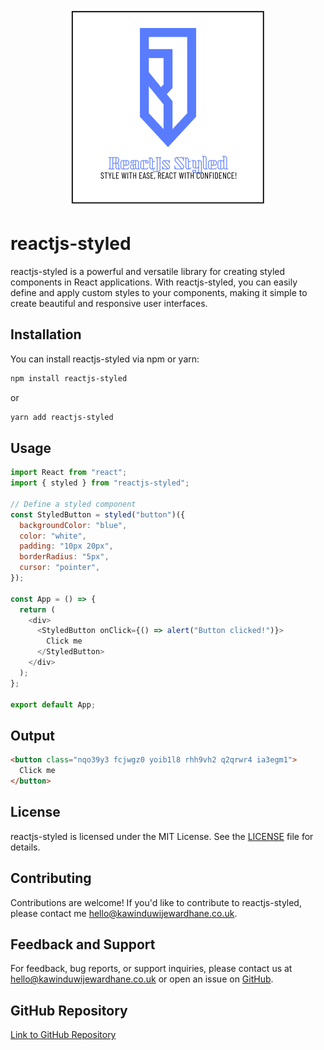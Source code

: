 <div align="center">

![ReactJS Styled Logo](https://raw.githubusercontent.com/kawinduwijewardhane/reactjs-styled/main/logo.png)

</div>

# reactjs-styled

reactjs-styled is a powerful and versatile library for creating styled components in React applications. With reactjs-styled, you can easily define and apply custom styles to your components, making it simple to create beautiful and responsive user interfaces.

## Installation

You can install reactjs-styled via npm or yarn:

```bash
npm install reactjs-styled
```

or

```bash
yarn add reactjs-styled
```

## Usage

```javascript
import React from "react";
import { styled } from "reactjs-styled";

// Define a styled component
const StyledButton = styled("button")({
  backgroundColor: "blue",
  color: "white",
  padding: "10px 20px",
  borderRadius: "5px",
  cursor: "pointer",
});

const App = () => {
  return (
    <div>
      <StyledButton onClick={() => alert("Button clicked!")}>
        Click me
      </StyledButton>
    </div>
  );
};

export default App;
```

## Output

```html
<button class="nqo39y3 fcjwgz0 yoib1l8 rhh9vh2 q2qrwr4 ia3egm1">
  Click me
</button>
```

## License

reactjs-styled is licensed under the MIT License. See the [LICENSE](license) file for details.

## Contributing

Contributions are welcome! If you'd like to contribute to reactjs-styled, please contact me [hello@kawinduwijewardhane.co.uk](mailto:hello@kawinduwijewardhane.co.uk).

## Feedback and Support

For feedback, bug reports, or support inquiries, please contact us at [hello@kawinduwijewardhane.co.uk](mailto:hello@kawinduwijewardhane.co.uk) or open an issue on [GitHub](https://github.com/kawinduwijewardhane/reactjs-styled/issues).

## GitHub Repository

[Link to GitHub Repository](https://github.com/kawinduwijewardhane/reactjs-styled)

